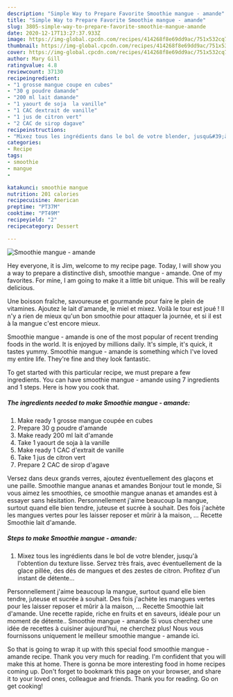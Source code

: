```yaml
---
description: "Simple Way to Prepare Favorite Smoothie mangue - amande"
title: "Simple Way to Prepare Favorite Smoothie mangue - amande"
slug: 3805-simple-way-to-prepare-favorite-smoothie-mangue-amande
date: 2020-12-17T13:27:37.933Z
image: https://img-global.cpcdn.com/recipes/414268f8e69dd9ac/751x532cq70/smoothie-mangue-amande-photo-principale-de-la-recette.jpg
thumbnail: https://img-global.cpcdn.com/recipes/414268f8e69dd9ac/751x532cq70/smoothie-mangue-amande-photo-principale-de-la-recette.jpg
cover: https://img-global.cpcdn.com/recipes/414268f8e69dd9ac/751x532cq70/smoothie-mangue-amande-photo-principale-de-la-recette.jpg
author: Mary Gill
ratingvalue: 4.8
reviewcount: 37130
recipeingredient:
- "1 grosse mangue coupe en cubes"
- "30 g poudre damande"
- "200 ml lait damande"
- "1 yaourt de soja  la vanille"
- "1 CAC dextrait de vanille"
- "1 jus de citron vert"
- "2 CAC de sirop dagave"
recipeinstructions:
- "Mixez tous les ingrédients dans le bol de votre blender, jusqu&#39;à l&#39;obtention du texture lisse. Servez très frais, avec éventuellement de la glace pillée, des dés de mangues et des zestes de citron. Profitez d&#39;un instant de détente..."
categories:
- Recipe
tags:
- smoothie
- mangue
- 

katakunci: smoothie mangue  
nutrition: 201 calories
recipecuisine: American
preptime: "PT37M"
cooktime: "PT49M"
recipeyield: "2"
recipecategory: Dessert

---
```



![Smoothie mangue - amande](https://img-global.cpcdn.com/recipes/414268f8e69dd9ac/751x532cq70/smoothie-mangue-amande-photo-principale-de-la-recette.jpg)

Hey everyone, it is Jim, welcome to my recipe page. Today, I will show you a way to prepare a distinctive dish, smoothie mangue - amande. One of my favorites. For mine, I am going to make it a little bit unique. This will be really delicious.

Une boisson fraîche, savoureuse et gourmande pour faire le plein de vitamines. Ajoutez le lait d&#39;amande, le miel et mixez. Voilà le tour est joué ! Il n&#39;y a rien de mieux qu&#39;un bon smoothie pour attaquer la journée, et si il est à la mangue c&#39;est encore mieux.

Smoothie mangue - amande is one of the most popular of recent trending foods in the world. It is enjoyed by millions daily. It's simple, it's quick, it tastes yummy. Smoothie mangue - amande is something which I've loved my entire life. They're fine and they look fantastic.


To get started with this particular recipe, we must prepare a few ingredients. You can have smoothie mangue - amande using 7 ingredients and 1 steps. Here is how you cook that.

<!--inarticleads1-->

##### The ingredients needed to make Smoothie mangue - amande:

1. Make ready 1 grosse mangue coupée en cubes
1. Prepare 30 g poudre d&#39;amande
1. Make ready 200 ml lait d&#39;amande
1. Take 1 yaourt de soja à la vanille
1. Make ready 1 CAC d&#39;extrait de vanille
1. Take 1 jus de citron vert
1. Prepare 2 CAC de sirop d&#39;agave


Versez dans deux grands verres, ajoutez éventuellement des glaçons et une paille. Smoothie mangue ananas et amandes Bonjour tout le monde, Si vous aimez les smoothies, ce smoothie mangue ananas et amandes est à essayer sans hésitation. Personnellement j&#39;aime beaucoup la mangue, surtout quand elle bien tendre, juteuse et sucrée à souhait. Des fois j&#39;achète les mangues vertes pour les laisser reposer et mûrir à la maison, … Recette Smoothie lait d&#39;amande. 

<!--inarticleads2-->

##### Steps to make Smoothie mangue - amande:

1. Mixez tous les ingrédients dans le bol de votre blender, jusqu&#39;à l&#39;obtention du texture lisse. Servez très frais, avec éventuellement de la glace pillée, des dés de mangues et des zestes de citron. Profitez d&#39;un instant de détente...


Personnellement j&#39;aime beaucoup la mangue, surtout quand elle bien tendre, juteuse et sucrée à souhait. Des fois j&#39;achète les mangues vertes pour les laisser reposer et mûrir à la maison, … Recette Smoothie lait d&#39;amande. Une recette rapide, riche en fruits et en saveurs, idéale pour un moment de détente.. Smoothie mangue - amande Si vous cherchez une idée de recettes à cuisiner aujourd&#39;hui, ne cherchez plus! Nous vous fournissons uniquement le meilleur smoothie mangue - amande ici. 

So that is going to wrap it up with this special food smoothie mangue - amande recipe. Thank you very much for reading. I'm confident that you will make this at home. There is gonna be more interesting food in home recipes coming up. Don't forget to bookmark this page on your browser, and share it to your loved ones, colleague and friends. Thank you for reading. Go on get cooking!

